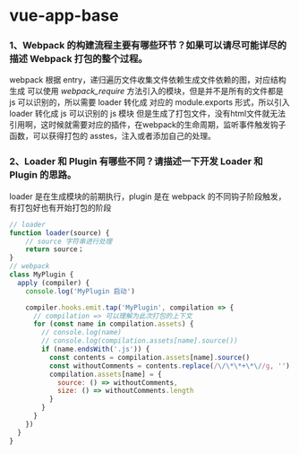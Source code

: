 # vue-app-base

### 1、Webpack 的构建流程主要有哪些环节？如果可以请尽可能详尽的描述 Webpack 打包的整个过程。
webpack 根据 entry，递归遍历文件收集文件依赖生成文件依赖的图，对应结构生成 可以使用 _webpack_require_ 方法引入的模块，但是并不是所有的文件都是 js 可以识别的，所以需要 loader 转化成 对应的 module.exports 形式，所以引入 loader 转化成 js 可以识别的 js 模块
但是生成了打包文件，没有html文件就无法引用啊，这时候就需要对应的插件，在webpack的生命周期，监听事件触发钩子函数，可以获得打包的 asstes，注入或者添加自己的处理。
### 2、Loader 和 Plugin 有哪些不同？请描述一下开发 Loader 和 Plugin 的思路。
loader 是在生成模块的前期执行，plugin 是在 webpack 的不同钩子阶段触发，有打包好也有开始打包的阶段
```js
// loader
function loader(source) {
    // source 字符串进行处理
    return source；
}
// webpack
class MyPlugin {
  apply (compiler) {
    console.log('MyPlugin 启动')

    compiler.hooks.emit.tap('MyPlugin', compilation => {
      // compilation => 可以理解为此次打包的上下文
      for (const name in compilation.assets) {
        // console.log(name)
        // console.log(compilation.assets[name].source())
        if (name.endsWith('.js')) {
          const contents = compilation.assets[name].source()
          const withoutComments = contents.replace(/\/\*\*+\*\//g, '')
          compilation.assets[name] = {
            source: () => withoutComments,
            size: () => withoutComments.length
          }
        }
      }
    })
  }
}
```